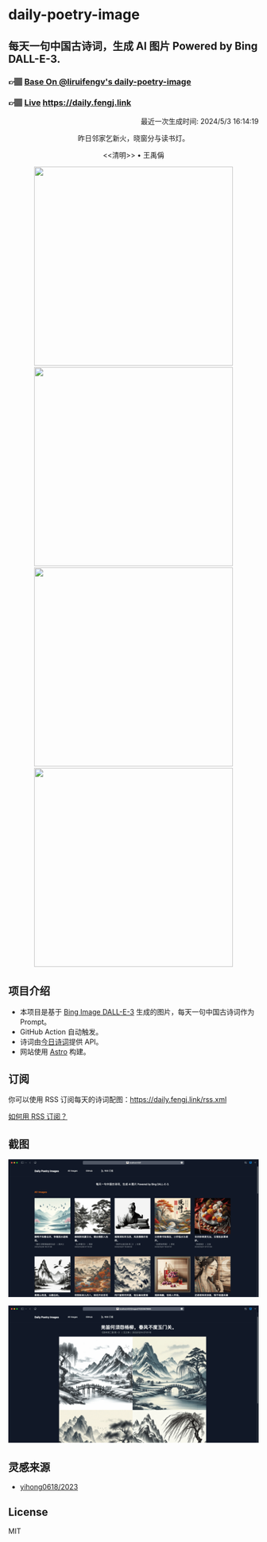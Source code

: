 
# daily-poetry-image

## 每天一句中国古诗词，生成 AI 图片 Powered by Bing DALL-E-3.

### 👉🏽 [Base On @liruifengv's daily-poetry-image](https://github.com/liruifengv/daily-poetry-image)

### 👉🏽 [Live](https://daily.fengj.link) https://daily.fengj.link

<p align="right">
  最近一次生成时间: 2024/5/3 16:14:19
</p>
<p align="center">
昨日邻家乞新火，晓窗分与读书灯。
</p>
<p align="center">
<<清明>> • 王禹偁
</p>
<p align="center">
<img src="https://tse1.mm.bing.net/th/id/OIG1.L.KsHgZZ8qGIwxCiA0km" height="400" width="400" />
<img src="https://tse4.mm.bing.net/th/id/OIG1.R3AZhFacjsb3JRsV_yGO" height="400" width="400" />
<img src="https://tse4.mm.bing.net/th/id/OIG1.epWE8nYik_mVhxlLt7n." height="400" width="400" />
<img src="https://tse1.mm.bing.net/th/id/OIG1.9CY7X8Mp9diRqhr7v4Sd" height="400" width="400" />
</p>

## 项目介绍

-   本项目是基于 [Bing Image DALL-E-3](https://www.bing.com/images/create) 生成的图片，每天一句中国古诗词作为 Prompt。
-   GitHub Action 自动触发。
-   诗词由[今日诗词](https://www.jinrishici.com/)提供 API。
-   网站使用 [Astro](https://astro.build) 构建。

## 订阅

你可以使用 RSS 订阅每天的诗词配图：https://daily.fengj.link/rss.xml

[如何用 RSS 订阅？](https://zhuanlan.zhihu.com/p/55026716)

## 截图

![图片列表](./screenshots/Snipaste_2023-12-28_21-00-26.png)

![图片详情](./screenshots/Snipaste_2023-12-28_21-00-53.png)

## 灵感来源

-   [yihong0618/2023](https://github.com/yihong0618/2023)

## License

MIT
